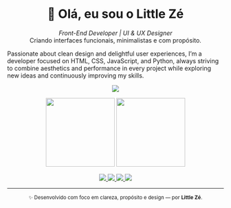 <h1 align="center">👋 Olá, eu sou o <strong>Little Zé</strong></h1>

<p align="center">
  <em>Front-End Developer | UI & UX Designer</em><br>
  Criando interfaces funcionais, minimalistas e com propósito.
</p>

Passionate about clean design and delightful user experiences, I’m a developer focused on HTML, CSS, JavaScript, and Python, always striving to combine aesthetics and performance in every project while exploring new ideas and continuously improving my skills.

<p align="center">
  <img src="https://skillicons.dev/icons?i=html,css,js,python,figma,vscode,github" />
</p>

<p align="center">
  <img height="160em" src="https://github-readme-stats.vercel.app/api?username=arturfnnds&show_icons=true&theme=graywhite&hide_border=true&include_all_commits=true&count_private=true"/>
  <img height="160em" src="https://github-readme-stats.vercel.app/api/top-langs/?username=arturfnnds&layout=compact&theme=graywhite&hide_border=true"/>
</p>

<p align="center">
  <a href="https://github.com/arturfnnds" target="_blank">
    <img src="https://img.shields.io/badge/GitHub-181717?style=for-the-badge&logo=github&logoColor=white"/>
  </a>
  <a href="https://linkedin.com/in/arturfnnds" target="_blank">
    <img src="https://img.shields.io/badge/LinkedIn-0A66C2?style=for-the-badge&logo=linkedin&logoColor=white"/>
  </a>
  <a href="mailto:arturfnnds@gmail.com" target="_blank">
    <img src="https://img.shields.io/badge/Gmail-EA4335?style=for-the-badge&logo=gmail&logoColor=white"/>
  </a>
  <a href="https://www.behance.net/arturfnnds" target="_blank">
    <img src="https://img.shields.io/badge/Behance-1769FF?style=for-the-badge&logo=behance&logoColor=white"/>
  </a>
</p>

---

<p align="center">
  <sub>✨ Desenvolvido com foco em clareza, propósito e design — por <strong>Little Zé</strong>.</sub>
</p>
